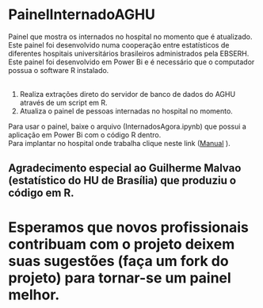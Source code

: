# PainelInternadoAGHU
Painel que mostra os internados no hospital no momento que é atualizado.<br>
Este painel foi desenvolvido numa cooperação entre estatísticos de diferentes hospitais universitários brasileiros administrados pela EBSERH.<br>
Este painel foi desenvolvido em Power Bi e é necessário que o computador possua o software R instalado.<br><br>
1) Realiza extrações direto do servidor de banco de dados do AGHU através de um script em R.
2) Atualiza o painel de pessoas internadas no hospital no momento.


Para usar o painel, baixe o arquivo (InternadosAgora.ipynb) que possui a aplicação em Power Bi com o código R dentro.<br>
Para implantar no hospital onde trabalha clique neste link (<a href="https://htmlpreview.github.io/?https://raw.githubusercontent.com/daltonpinheiro/PainelInternadoAGHU/master/ManualPainel.html">Manual</a> ).


## Agradecimento especial ao Guilherme Malvao (estatístico do HU de Brasília) que produziu o código em R.<br>
# Esperamos que novos profissionais contribuam com o projeto deixem suas sugestões (faça um fork do projeto) para tornar-se um painel melhor.

